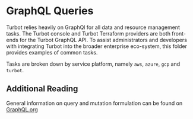 # GraphQL Queries
Turbot relies heavily on GraphQl for all data and resource management tasks. The Turbot console and Turbot Terraform providers are both front-ends for the Turbot GraphQL API.  To assist administrators and developers with integrating Turbot into the broader enterprise eco-system, this folder provides examples of common tasks.

Tasks are broken down by service platform, namely `aws`, `azure`, `gcp` and `turbot`.  

## Additional Reading
General  information on query and mutation formulation can be found on [GraphQL.org](https://graphql.org/learn/queries/) 